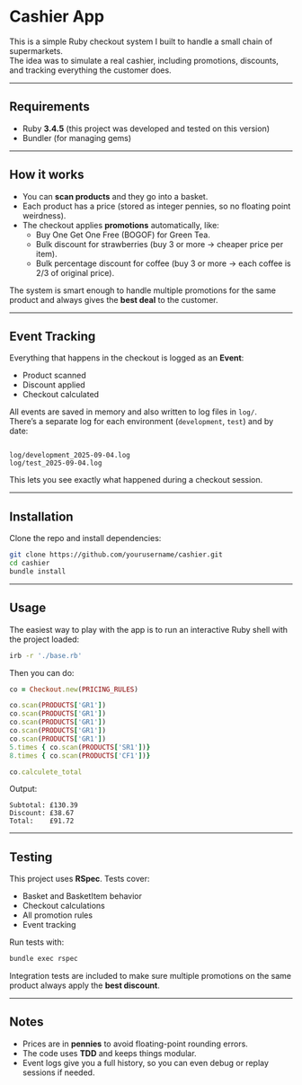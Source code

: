 # Cashier App

This is a simple Ruby checkout system I built to handle a small chain of supermarkets.  
The idea was to simulate a real cashier, including promotions, discounts, and tracking everything the customer does.

---

## Requirements

- Ruby **3.4.5** (this project was developed and tested on this version)
- Bundler (for managing gems)

---

## How it works

- You can **scan products** and they go into a basket.
- Each product has a price (stored as integer pennies, so no floating point weirdness).
- The checkout applies **promotions** automatically, like:
  - Buy One Get One Free (BOGOF) for Green Tea.
  - Bulk discount for strawberries (buy 3 or more → cheaper price per item).
  - Bulk percentage discount for coffee (buy 3 or more → each coffee is 2/3 of original price).

The system is smart enough to handle multiple promotions for the same product and always gives the **best deal** to the customer.

---

## Event Tracking

Everything that happens in the checkout is logged as an **Event**:

- Product scanned
- Discount applied
- Checkout calculated

All events are saved in memory and also written to log files in `log/`.  
There’s a separate log for each environment (`development`, `test`) and by date:

```

log/development_2025-09-04.log
log/test_2025-09-04.log

````

This lets you see exactly what happened during a checkout session.

---

## Installation

Clone the repo and install dependencies:

```bash
git clone https://github.com/yourusername/cashier.git
cd cashier
bundle install
````

---

## Usage

The easiest way to play with the app is to run an interactive Ruby shell with the project loaded:

```bash
irb -r './base.rb'
```

Then you can do:

```ruby
co = Checkout.new(PRICING_RULES)

co.scan(PRODUCTS['GR1'])
co.scan(PRODUCTS['GR1'])
co.scan(PRODUCTS['GR1'])
co.scan(PRODUCTS['GR1'])
co.scan(PRODUCTS['GR1'])
5.times { co.scan(PRODUCTS['SR1'])}
8.times { co.scan(PRODUCTS['CF1'])}

co.calculete_total
```

Output:

```
Subtotal: £130.39
Discount: £38.67
Total:    £91.72
```

---

## Testing

This project uses **RSpec**. Tests cover:

* Basket and BasketItem behavior
* Checkout calculations
* All promotion rules
* Event tracking

Run tests with:

```bash
bundle exec rspec
```

Integration tests are included to make sure multiple promotions on the same product always apply the **best discount**.

---

## Notes

* Prices are in **pennies** to avoid floating-point rounding errors.
* The code uses **TDD** and keeps things modular.
* Event logs give you a full history, so you can even debug or replay sessions if needed.
